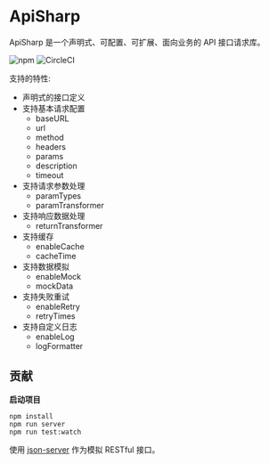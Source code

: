 # ApiSharp

ApiSharp 是一个声明式、可配置、可扩展、面向业务的 API 接口请求库。

![npm](https://img.shields.io/npm/v/api-sharp) ![CircleCI](https://circleci.com/gh/whinc/api-sharp/tree/master.svg?style=svg&circle-token=53761af868327e3798c609f9ceed6b5690147827)

支持的特性:

- 声明式的接口定义
- 支持基本请求配置
  - baseURL
  - url
  - method
  - headers
  - params
  - description
  - timeout
- 支持请求参数处理
  - paramTypes
  - paramTransformer
- 支持响应数据处理
  - returnTransformer
- 支持缓存
  - enableCache
  - cacheTime
- 支持数据模拟
  - enableMock
  - mockData
- 支持失败重试
  - enableRetry
  - retryTimes
- 支持自定义日志
  - enableLog
  - logFormatter

## 贡献

**启动项目**

```
npm install
npm run server
npm run test:watch
```

使用 [json-server](https://github.com/typicode/json-server) 作为模拟 RESTful 接口。

